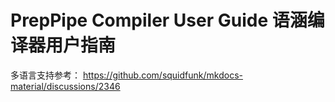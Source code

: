 # PrepPipe Compiler User Guide 语涵编译器用户指南

多语言支持参考： https://github.com/squidfunk/mkdocs-material/discussions/2346
